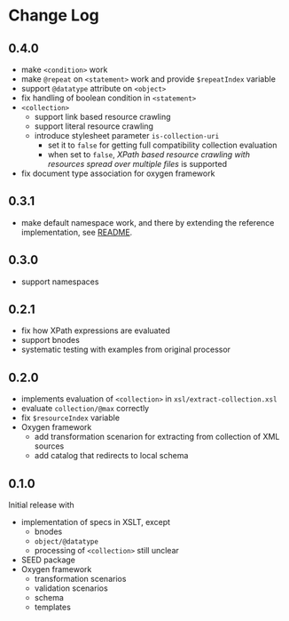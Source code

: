 # Change Log

## 0.4.0

- make `<condition>` work
- make `@repeat` on `<statement>` work and provide `$repeatIndex`
  variable
- support `@datatype` attribute on `<object>`
- fix handling of boolean condition in `<statement>`
- `<collection>`
  - support link based resource crawling
  - support literal resource crawling
  - introduce stylesheet parameter `is-collection-uri`
	- set it to `false` for getting full compatibility collection evaluation
	- when set to `false`, *XPath based resource crawling with
      resources spread over multiple files* is supported
- fix document type association for oxygen framework

## 0.3.1

- make default namespace work, and there by extending the reference
  implementation, see [README](readme.md#implementation-of-the-specs).

## 0.3.0

- support namespaces

## 0.2.1

- fix how XPath expressions are evaluated
- support bnodes
- systematic testing with examples from original processor

## 0.2.0

- implements evaluation of `<collection>` in
  `xsl/extract-collection.xsl`
- evaluate `collection/@max` correctly
- fix `$resourceIndex` variable
- Oxygen framework
  - add transformation scenarion for extracting from collection of XML
    sources
  - add catalog that redirects to local schema

## 0.1.0

Initial release with

- implementation of specs in XSLT, except
  - bnodes
  - `object/@datatype`
  - processing of `<collection>` still unclear
- SEED package
- Oxygen framework
  - transformation scenarios
  - validation scenarios
  - schema
  - templates
